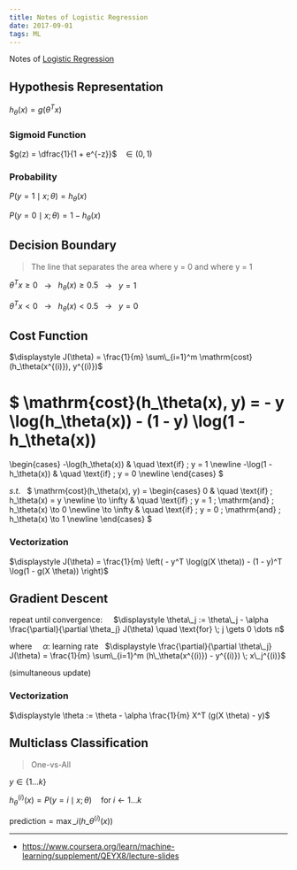 ```yaml
---
title: Notes of Logistic Regression
date: 2017-09-01
tags: ML
---
```


Notes of [Logistic Regression](https://www.coursera.org/learn/machine-learning/supplement/fDCQp/classification)

<!-- more -->

## Hypothesis Representation

$h_\theta(x) = g(\theta^T x)$

### Sigmoid Function

$g(z) = \dfrac{1}{1 + e^{-z}}$ &nbsp; $\in (0, 1)$

### Probability

$P(y = 1 \mid x; \theta) = h_\theta(x)$

$P(y = 0 \mid x; \theta) = 1 - h_\theta(x)$

## Decision Boundary

> The line that separates the area where y = 0 and where y = 1

$\theta^T x \geq 0$ &nbsp; $\to$ &nbsp; $h_\theta(x) \geq 0.5$ &nbsp; $\to$ &nbsp; $y = 1$

$\theta^T x < 0$ &nbsp; $\to$ &nbsp; $h_\theta(x) < 0.5$ &nbsp; $\to$ &nbsp; $y = 0$

## Cost Function

$\displaystyle J(\theta) = \frac{1}{m} \sum\_{i=1}^m \mathrm{cost}(h_\theta(x^{(i)}), y^{(i)})$

$
\mathrm{cost}(h\_\theta(x), y) =
\- y \log(h\_\theta(x)) - (1 - y) \log(1 - h\_\theta(x))
=
\begin{cases}
-\log(h\_\theta(x))     & \quad \text{if} \; y = 1 \newline
-\log(1 - h\_\theta(x)) & \quad \text{if} \; y = 0 \newline
\end{cases}
$

$s.t.$ &nbsp; $
\mathrm{cost}(h\_\theta(x), y) =
\begin{cases}
0          & \quad \text{if} \; h\_\theta(x) = y \newline
\to \infty & \quad \text{if} \; y = 1 \; \mathrm{and} \; h\_\theta(x) \to 0 \newline
\to \infty & \quad \text{if} \; y = 0 \; \mathrm{and} \; h\_\theta(x) \to 1 \newline
\end{cases}
$

### Vectorization

$\displaystyle J(\theta) = \frac{1}{m} \left( - y^T \log(g(X \theta)) - (1 - y)^T \log(1 - g(X \theta)) \right)$

## Gradient Descent

repeat until convergence:
&nbsp;&nbsp;&nbsp; $\displaystyle \theta\_j := \theta\_j - \alpha \frac{\partial}{\partial \theta_j} J(\theta) \quad \text{for} \; j \gets 0 \dots n$

where
&nbsp;&nbsp;&nbsp; $\alpha$: learning rate
&nbsp; $\displaystyle \frac{\partial}{\partial \theta\_j} J(\theta) = \frac{1}{m} \sum\_{i=1}^m (h\_\theta(x^{(i)}) - y^{(i)}) \; x\_j^{(i)}$

(simultaneous update)

### Vectorization

$\displaystyle \theta := \theta - \alpha \frac{1}{m} X^T (g(X \theta) - y)$

## Multiclass Classification

> One-vs-All

$y \in \lbrace 1 \dots k \rbrace$

$h_\theta^{(i)}(x) = P(y = i \mid x; \theta) \quad \text{for} \; i \gets 1 \dots k$

$\mathrm{prediction} = \max\_i(h\_\theta^{(i)}(x))$

---

- <https://www.coursera.org/learn/machine-learning/supplement/QEYX8/lecture-slides>
